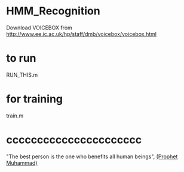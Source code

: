 # HMM_Recognition
Download VOICEBOX from
http://www.ee.ic.ac.uk/hp/staff/dmb/voicebox/voicebox.html
# to run
RUN_THIS.m

# for training
train.m


# cccccccccccccccccccccc

  "The best person is the one who benefits all human beings", <a href="https://www.islam-guide.com/ch3-8.htm">(Prophet Muhammad)</a>
